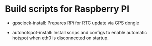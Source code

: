 # Build scripts for Raspberry PI

 - gpsclock-install: Prepares RPi for RTC update via GPS dongle

 - autohotspot-install: Install scrips and configs to enable automatic hotspot
	when eth0 is disconnected on startup.
